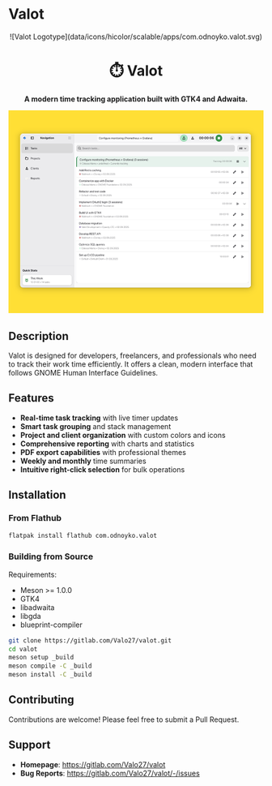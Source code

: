 # Valot
<div align="center">
![Valot Logotype](data/icons/hicolor/scalable/apps/com.odnoyko.valot.svg)
 <h1>⏱️ Valot</h1>
 <strong>A modern time tracking application built with GTK4 and Adwaita.</strong>
</div>


![Valot Screenshot](data/screenshots/v0.1.1.png)

## Description

Valot is designed for developers, freelancers, and professionals who need to track their work time efficiently. It offers a clean, modern interface that follows GNOME Human Interface Guidelines.

## Features

- **Real-time task tracking** with live timer updates
- **Smart task grouping** and stack management  
- **Project and client organization** with custom colors and icons
- **Comprehensive reporting** with charts and statistics
- **PDF export capabilities** with professional themes
- **Weekly and monthly** time summaries
- **Intuitive right-click selection** for bulk operations

## Installation

### From Flathub

```bash
flatpak install flathub com.odnoyko.valot
```

### Building from Source

Requirements:
- Meson >= 1.0.0
- GTK4
- libadwaita
- libgda
- blueprint-compiler

```bash
git clone https://gitlab.com/Valo27/valot.git
cd valot
meson setup _build
meson compile -C _build
meson install -C _build
```

## Contributing

Contributions are welcome! Please feel free to submit a Pull Request.

## Support

- **Homepage**: https://gitlab.com/Valo27/valot
- **Bug Reports**: https://gitlab.com/Valo27/valot/-/issues

